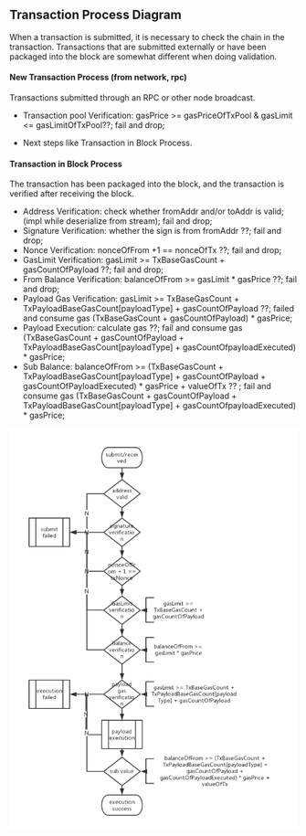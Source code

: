 ## Transaction Process Diagram

When a transaction is submitted, it is necessary to check the chain in the transaction. Transactions that are submitted externally or have been packaged into the block are somewhat different when doing validation.

#### New Transaction Process (from network, rpc)
Transactions submitted through an RPC or other node broadcast.

- Transaction pool Verification: gasPrice >= gasPriceOfTxPool & gasLimit <= gasLimitOfTxPool??; fail and drop;

- Next steps like Transaction in Block Process.

#### Transaction in Block Process
The transaction has been packaged into the block, and the transaction is verified after receiving the block.

- Address Verification: check whether fromAddr and/or toAddr is valid; (impl while deserialize from stream); fail and drop;
- Signature Verification: whether the sign is from fromAddr ??; fail and drop;
- Nonce Verification: nonceOfFrom +1 == nonceOfTx ??; fail and drop;
- GasLimit Verification: gasLimit >= TxBaseGasCount + gasCountOfPayload ??; fail and drop;
- From Balance Verification: balanceOfFrom >= gasLimit * gasPrice ??; fail and drop;
- Payload Gas Verification: gasLimit >= TxBaseGasCount + TxPayloadBaseGasCount[payloadType] + gasCountOfPayload ??; failed and consume gas (TxBaseGasCount + gasCountOfPayload) * gasPrice;
- Payload Execution: calculate gas ??; fail and consume gas (TxBaseGasCount + gasCountOfPayload + TxPayloadBaseGasCount[payloadType] + gasCountOfpayloadExecuted) * gasPrice;
- Sub Balance: balanceOfFrom >= (TxBaseGasCount + TxPayloadBaseGasCount[payloadType] + gasCountOfPayload + gasCountOfPayloadExecuted) * gasPrice + valueOfTx ?? ; fail and consume gas (TxBaseGasCount + gasCountOfPayload + TxPayloadBaseGasCount[payloadType] + gasCountOfpayloadExecuted) * gasPrice;

![](resources/transaction_process.png)


